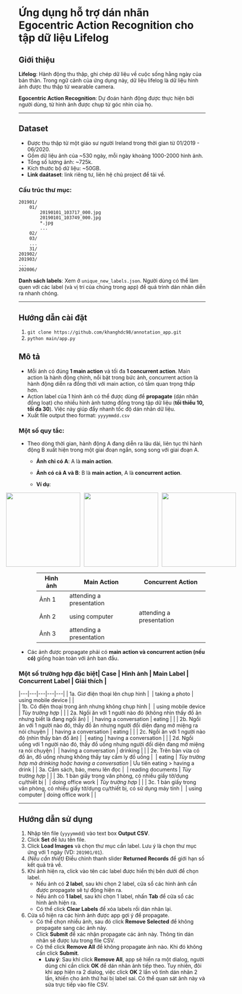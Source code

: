 # Ứng dụng hỗ trợ dán nhãn Egocentric Action Recognition cho tập dữ liệu Lifelog

## Giới thiệu

**Lifelog**: Hành động thu thập, ghi chép dữ liệu về cuộc sống hằng ngày của bản thân. Trong ngữ cảnh của ứng dụng này, dữ liệu lifelog là dữ liệu hình ảnh được thu thập từ wearable camera.

**Egocentric Action Recognition**: Dự đoán hành động được thực hiện bởi người dùng, từ hình ảnh được chụp từ góc nhìn của họ.

---

## Dataset
- Được thu thập từ một giáo sư người Ireland trong thời gian từ 01/2019 - 06/2020.
- Gồm dữ liệu ảnh của ~530 ngày, mỗi ngày khoảng 1000-2000 hình ảnh.
- Tổng số lượng ảnh: ~725k.
- Kích thước bộ dữ liệu: ~50GB.
- **Link daátaset**: link riêng tư, liên hệ chủ project để tải về.

### Cấu trúc thư mục:
```
201901/
    01/
        20190101_103717_000.jpg
        20190101_103749_000.jpg
        *.jpg
        ...
    02/
    03/
    ...
    31/
201902/
201903/
...
202006/
```

**Danh sách labels**: Xem ở `unique_new_labels.json`. Người dùng có thể làm quen với các label (và vị trí của chúng trong app) để quá trình dán nhãn diễn ra nhanh chóng.

---

## Hướng dẫn cài đặt

1. `git clone https://github.com/khanghdc98/annotation_app.git`
2. `python main/app.py`

## Mô tả
- Mỗi ảnh có đúng **1 main action** và tối đa **1 concurrent action**. Main action là hành động chính, nổi bật trong bức ảnh, concurrent action là hành động diễn ra đồng thời với main action, có tầm quan trọng thấp hơn.
- Action label của 1 hình ảnh có thể được dùng để **propagate** (dán nhãn đồng loạt) cho nhiều hình ảnh tương đồng trong tập dữ liệu (**tối thiểu 10, tối đa 30**). Việc này giúp đẩy nhanh tốc độ dán nhãn dữ liệu.
- Xuất file output theo format: `yyyymmdd.csv`

### Một số quy tắc:
- Theo dòng thời gian, hành động A đang diễn ra lâu dài, liên tục thì hành động B xuất hiện trong một giai đoạn ngắn, song song với giai đoạn A.
  - **Ảnh chỉ có A**: A là **main action**.
  - **Ảnh có cả A và B**: B là **main action**, A là **concurrent action**.
  - **Ví dụ**:
    <div style="display: flex; justify-content: center;">
      <img src="img/20191031_135054_000.jpg" width="200px" style="margin-right: 10px;">
      <img src="img/20191031_135325_000.jpg" width="200px" style="margin-right: 10px;">
      <img src="img/20191031_135359_000.jpg" width="200px">
    </div>    
    
    | Hình ảnh | Main Action | Concurrent Action |
    | --- | --- | --- |
    | Ảnh 1	| attending a presentation | |
    | Ảnh 2 | using computer | attending a presentation |
    | Ảnh 3	| attending a presentation | |
    
- Các ảnh được propagate phải có **main action và concurrent action (nếu có)** giống hoàn toàn với ảnh ban đầu.

### Một số trường hợp đặc biệt| Case | Hình ảnh | Main Label | Concurrent Label | Giải thích |
|---|---|---|---|---|
| 1a. Giơ điện thoại lên chụp hình | <img> | taking a photo | using mobile device | |       
| 1b. Có điện thoại trong ảnh nhưng không chụp hình | <img> | using mobile device | *Tùy trường hợp* | |
| 2a. Ngồi ăn với 1 người nào đó (không nhìn thấy đồ ăn nhưng biết là đang ngồi ăn) | <img> | having a conversation | eating | |
| 2b. Ngồi ăn với 1 người nào đó, thấy đồ ăn nhưng người đối diện đang mở miệng ra nói chuyện | <img> | having a conversation | eating | |
| 2c. Ngồi ăn với 1 người nào đó (nhìn thấy bàn đồ ăn) | <img> | eating | having a conversation | |
| 2d. Ngồi uống với 1 người nào đó, thấy đồ uống nhưng người đối diện đang mở miệng ra nói chuyện | <img> | having a conversation | drinking | |
| 2e. Trên bàn vừa có đồ ăn, đồ uống nhưng không thấy tay cầm ly đồ uống | <img> | eating | *Tùy trường hợp mà drinking hoặc having a conversation* | Ưu tiên eating > having a drink |
| 3a. Cầm sách, báo, menu lên đọc | <img> | reading documents | *Tùy trường hợp* | |
| 3b. 1 bàn giấy trong văn phòng, có nhiều giấy tờ/dụng cụ/thiết bị | <img> | doing office work | *Tùy trường hợp* | |
| 3c. 1 bàn giấy trong văn phòng, có nhiều giấy tờ/dụng cụ/thiết bị, có sử dụng máy tính | <img> | using computer | doing office work | |

---

## Hướng dẫn sử dụng
1. Nhập tên file (`yyyymmdd`) vào text box **Output CSV**.
2. Click **Set** để lưu tên file.
3. Click **Load Images** và chọn thư mục cần label. Lưu ý là chọn thư mục ứng với 1 ngày (VD: `201901/01`).
4. *(Nếu cần thiết)* Điều chỉnh thanh slider **Returned Records** để giới hạn số kết quả trả về.
5. Khi ảnh hiện ra, click vào tên các label được hiển thị bên dưới để chọn label.
   - Nếu ảnh có **2 label**, sau khi chọn 2 label, cửa sổ các hình ảnh cần được propagate sẽ tự động hiện ra.
   - Nếu ảnh có **1 label**, sau khi chọn 1 label, nhấn **Tab** để cửa sổ các hình ảnh hiện ra.
   - Có thể click **Clear Labels** để xóa labels rồi dán nhãn lại.
6. Cửa sổ hiện ra các hình ảnh được app gợi ý để propagate.
   - Có thể chọn nhiều ảnh, sau đó click **Remove Selected** để không propagate sang các ảnh này.
   - Click **Submit** để xác nhận propagate các ảnh này. Thông tin dán nhãn sẽ được lưu trong file CSV.
   - Có thể click **Remove All** để không propagate ảnh nào. Khi đó không cần click **Submit**.
     - **Lưu ý**: Sau khi click **Remove All**, app sẽ hiển ra một dialog, người dùng chỉ cần click **OK** để dán nhãn ảnh tiếp theo. Tuy nhiên, đôi khi app hiện ra 2 dialog, việc click **OK** 2 lần vô tình dán nhãn 2 lần, khiến cho ảnh thứ hai bị label sai. Có thể quan sát ảnh này và sửa trực tiếp vào file CSV.